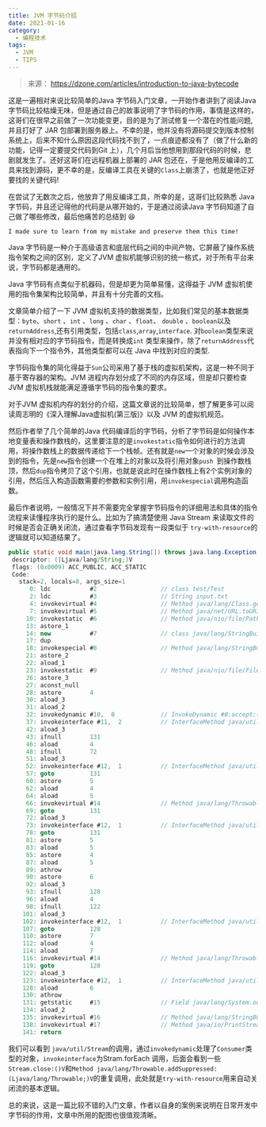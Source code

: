 ```yaml
---
title: JVM 字节码介绍
date: 2021-01-16
category:
  - 编程技术
tags:
  - JVM
  - TIPS
---
```



>来源： https://dzone.com/articles/introduction-to-java-bytecode

这是一遍相对来说比较简单的Java 字节码入门文章，一开始作者讲到了阅读Java 字节码比较枯燥无味，但是通过自己的故事说明了字节码的作用，事情是这样的，这哥们在很早之前做了一次功能变更，目的是为了测试修复一个潜在的性能问题, 并且打好了 JAR 包部署到服务器上。不幸的是，他并没有将源码提交到版本控制系统上，后来不知什么原因这段代码找不到了，一点痕迹都没有了（做了什么新的功能，记得一定要提交代码到Git 上），几个月后当他想用到那段代码的时候，悲剧就发生了。还好这哥们在远程机器上部署的 JAR 包还在，于是他用反编译的工具来找到源码，更不幸的是，反编译工具在关键的`Class`上崩溃了，也就是他正好要找的关键代码!

在尝试了无数次之后，他放弃了用反编译工具，所幸的是，这哥们比较熟悉 Java 字节码，并且还记得他的代码是从哪开始的，于是通过阅读Java 字节码知道了自己做了哪些修改，最后他痛苦的总结到 :laughing:

`I made sure to learn from my mistake and preserve them this time!`

Java 字节码是一种介于高级语言和底层代码之间的中间产物，它屏蔽了操作系统指令架构之间的区别，定义了JVM 虚拟机能够识别的统一格式，对于所有平台来说，字节码都是通用的。

Java 字节码有点类似于机器码，但是却更为简单易懂，这得益于 JVM 虚拟机使用的指令集架构比较简单，并且有十分完善的文档。

文章简单介绍了一下 JVM 虚拟机支持的数据类型，比如我们常见的基本数据类型：`byte`、`short` 、`int` 、`long` 、`char` 、`float`、 `double` 、`boolean`以及`returnAddress`,还有引用类型，包括`class`,`array`,`interface`. 对`boolean`类型来说并没有相对应的字节码指令，而是转换成`int` 类型来操作，除了`returnAddress`代表指向下一个指令外，其他类型都可以在 Java 中找到对应的类型.

字节码指令集的简化得益于`Sun`公司采用了基于栈的虚拟机架构，这是一种不同于基于寄存器的架构。JVM 进程内存划分成了不同的内存区域，但是却只要检查 JVM 虚拟机栈就能满足遵循字节码的指令集的要求。

对于JVM 虚拟机内存的划分的介绍，这篇文章说的比较简单，想了解更多可以阅读周志明的《深入理解Java虚拟机(第三版)》以及 JVM 的虚拟机规范。

然后作者举了几个简单的Java 代码编译后的字节码，分析了字节码是如何操作本地变量表和操作数栈的，这里要注意的是`invokestatic`指令如何进行的方法调用，将操作数栈上的数据传递给下一个栈帧。还有就是`new`一个对象的时候会涉及到的指令，先是`new`指令创建一个在堆上的对象以及将引用对象`push `到操作数栈顶，然后`dup`指令拷贝了这个引用，也就是说此时在操作数栈上有2个实例对象的引用，然后压入构造函数需要的参数和实例引用，用`invokespecial`调用构造函数。

最后作者说明，一般情况下并不需要完全掌握字节码指令的详细用法和具体的指令流程来读懂程序执行的是什么。比如为了搞清楚使用 Java Stream 来读取文件的时候是否会正确关闭流，通过查看字节码发现有一段类似于 `try-with-resource`的逻辑就可以知道结果了。

```Java
public static void main(java.lang.String[]) throws java.lang.Exception;
 descriptor: ([Ljava/lang/String;)V
 flags: (0x0009) ACC_PUBLIC, ACC_STATIC
 Code:
   stack=2, locals=8, args_size=1
      0: ldc           #2                  // class test/Test
      2: ldc           #3                  // String input.txt
      4: invokevirtual #4                  // Method java/lang/Class.getResource:(Ljava/lang/String;)Ljava/net/URL;
      7: invokevirtual #5                  // Method java/net/URL.toURI:()Ljava/net/URI;
     10: invokestatic  #6                  // Method java/nio/file/Paths.get:(Ljava/net/URI;)Ljava/nio/file/Path;
     13: astore_1
     14: new           #7                  // class java/lang/StringBuilder
     17: dup
     18: invokespecial #8                  // Method java/lang/StringBuilder."<init>":()V
     21: astore_2
     22: aload_1
     23: invokestatic  #9                  // Method java/nio/file/Files.lines:(Ljava/nio/file/Path;)Ljava/util/stream/Stream;
     26: astore_3
     27: aconst_null
     28: astore        4
     30: aload_3
     31: aload_2
     32: invokedynamic #10,  0             // InvokeDynamic #0:accept:(Ljava/lang/StringBuilder;)Ljava/util/function/Consumer;
     37: invokeinterface #11,  2           // InterfaceMethod java/util/stream/Stream.forEach:(Ljava/util/function/Consumer;)V
     42: aload_3
     43: ifnull        131
     46: aload         4
     48: ifnull        72
     51: aload_3
     52: invokeinterface #12,  1           // InterfaceMethod java/util/stream/Stream.close:()V
     57: goto          131
     60: astore        5
     62: aload         4
     64: aload         5
     66: invokevirtual #14                 // Method java/lang/Throwable.addSuppressed:(Ljava/lang/Throwable;)V
     69: goto          131
     72: aload_3
     73: invokeinterface #12,  1           // InterfaceMethod java/util/stream/Stream.close:()V
     78: goto          131
     81: astore        5
     83: aload         5
     85: astore        4
     87: aload         5
     89: athrow
     90: astore        6
     92: aload_3
     93: ifnull        128
     96: aload         4
     98: ifnull        122
    101: aload_3
    102: invokeinterface #12,  1           // InterfaceMethod java/util/stream/Stream.close:()V
    107: goto          128
    110: astore        7
    112: aload         4
    114: aload         7
    116: invokevirtual #14                 // Method java/lang/Throwable.addSuppressed:(Ljava/lang/Throwable;)V
    119: goto          128
    122: aload_3
    123: invokeinterface #12,  1           // InterfaceMethod java/util/stream/Stream.close:()V
    128: aload         6
    130: athrow
    131: getstatic     #15                 // Field java/lang/System.out:Ljava/io/PrintStream;
    134: aload_2
    135: invokevirtual #16                 // Method java/lang/StringBuilder.toString:()Ljava/lang/String;
    138: invokevirtual #17                 // Method java/io/PrintStream.println:(Ljava/lang/String;)V
    141: return
```

我们可以看到  `java/util/Stream`的调用，通过`invokedynamic`处理了`Consumer`类型的对象，`invokeinterface`为Stram.forEach 调用，后面会看到一些 `Stream.close:()V`和`Method java/lang/Throwable.addSuppressed:(Ljava/lang/Throwable;)V`的重复调用，此处就是`try-with-resource`用来自动关闭流的基本逻辑。

总的来说，这是一篇比较不错的入门文章，作者以自身的案例来说明在日常开发中字节码的作用，文章中所用的配图也很值观清晰。
